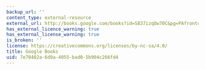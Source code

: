 ```yaml
---
backup_url: ''
content_type: external-resource
external_url: http://books.google.com/books?id=S837izqOw70C&pg=PAfrontcover
has_external_licence_warning: true
has_external_license_warning: true
is_broken: ''
license: https://creativecommons.org/licenses/by-nc-sa/4.0/
title: Google Books
uid: 7e70402a-6d9a-4055-bad0-5b904c266fd4
---
```

